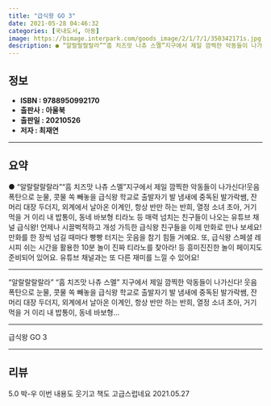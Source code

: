 ```yaml
---
title: "급식왕 GO 3"
date: 2021-05-28 04:46:32
categories: [국내도서, 아동]
image: https://bimage.interpark.com/goods_image/2/1/7/1/350342171s.jpg
description: ● “알랄랄랄랄라”“흠 치즈맛 나츄 스멜”지구에서 제일 깜찍한 악동들이 나가신다!웃음 폭탄으로 눈물, 콧물 쏙 빼놓을 급식왕 학교로 출발자기 발 냄새에 중독된 발가락쌤, 잔머리 대장 두더지, 외계에서 날아온 이계인, 항상 반만 하는 반희, 열정 소녀 초아, 거기 먹을 거 이리 내 밥통
---
```


## **정보**

- **ISBN : 9788950992170**
- **출판사 : 아울북**
- **출판일 : 20210526**
- **저자 : 최재연**

------



## **요약**

●  “알랄랄랄랄라”“흠 치즈맛 나츄 스멜”지구에서 제일 깜찍한 악동들이 나가신다!웃음 폭탄으로 눈물, 콧물 쏙 빼놓을 급식왕 학교로 출발자기 발 냄새에 중독된 발가락쌤, 잔머리 대장 두더지, 외계에서 날아온 이계인, 항상 반만 하는 반희, 열정 소녀 초아, 거기 먹을 거 이리 내 밥통이, 동네 바보형 티라노 등 매력 넘치는 친구들이 나오는 유튜브 채널 급식왕! 언제나 시끌벅적하고 개성 가득한 급식왕 친구들을 이제 만화로 만나 보세요! 만화를 한 장씩 넘길 때마다 빵빵 터지는 웃음을 참기 힘들 거예요. 또, 급식왕 스페셜 레시피 쉬는 시간을 활용한 10분 놀이 진짜 티라노를 찾아라! 등 흥미진진한 놀이 페이지도 준비되어 있어요. 유튜브 채널과는 또 다른 재미를 느낄 수 있어요!

------

“알랄랄랄랄라”
“흠 치즈맛 나츄 스멜”
지구에서 제일 깜찍한 악동들이 나가신다!
웃음 폭탄으로 눈물, 콧물 쏙 빼놓을 급식왕 학교로 출발자기 발 냄새에 중독된 발가락쌤, 잔머리 대장 두더지, 외계에서 날아온 이계인, 항상 반만 하는 반희, 열정 소녀 초아, 거기 먹을 거 이리 내 밥통이, 동네 바보형... 

------


급식왕 GO 3 

------


## **리뷰** 

5.0 박-우 이번 내용도 웃기고 책도 고급스럽네요 2021.05.27 <br/>